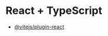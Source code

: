 # React + TypeScript

- [@vitejs/plugin-react](https://github.com/vitejs/vite-plugin-react/blob/main/packages/plugin-react/README.md) 

